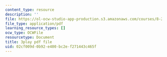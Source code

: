 ```yaml
---
content_type: resource
description: ''
file: https://ol-ocw-studio-app-production.s3.amazonaws.com/courses/8-286-the-early-universe-fall-2013/02cf009d0b92e400bc2ef271443c465f_RgScJ20EnW8.pdf
file_type: application/pdf
learning_resource_types: []
ocw_type: OCWFile
resourcetype: Document
title: 3play pdf file
uid: 02cf009d-0b92-e400-bc2e-f271443c465f
---
```

